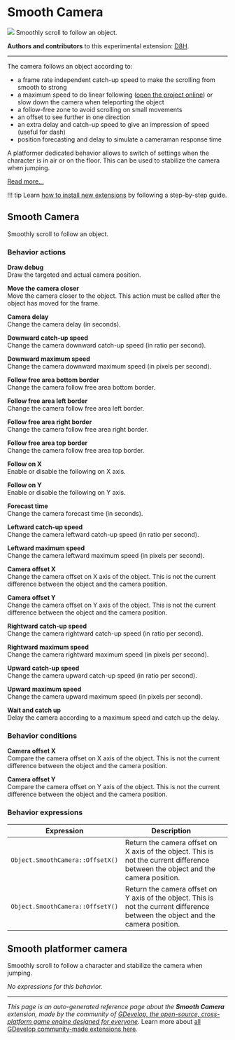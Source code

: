 # Smooth Camera

<img src="https://resources.gdevelop-app.com/assets/Icons/Line Hero Pack/Master/SVG/Computers and Hardware/Computers and Hardware_camcoder_gopro_go_pro_camera.svg" class="extension-icon"></img>
Smoothly scroll to follow an object.

**Authors and contributors** to this experimental extension: [D8H](https://gd.games/D8H).

---

The camera follows an object according to:

- a frame rate independent catch-up speed to make the scrolling from smooth to strong
- a maximum speed to do linear following ([open the project online](https://editor.gdevelop.io/?project=example://platformer-with-tilemap)) or slow down the camera when teleporting the object
- a follow-free zone to avoid scrolling on small movements
- an offset to see further in one direction
- an extra delay and catch-up speed to give an impression of speed (useful for dash)
- position forecasting and delay to simulate a cameraman response time

A platformer dedicated behavior allows to switch of settings when the character is in air or on the floor. This can be used to stabilize the camera when jumping.

[Read more...](/gdevelop5/tutorials/follow-player-with-camera/)

!!! tip
    Learn [how to install new extensions](/gdevelop5/extensions/search) by following a step-by-step guide.



## Smooth Camera 

Smoothly scroll to follow an object. 

### Behavior actions

**Draw debug**  
Draw the targeted and actual camera position.

**Move the camera closer**  
Move the camera closer to the object. This action must be called after the object has moved for the frame.

**Camera delay**  
Change the camera delay (in seconds).

**Downward catch-up speed**  
Change the camera downward catch-up speed (in ratio per second).

**Downward maximum speed**  
Change the camera downward maximum speed (in pixels per second).

**Follow free area bottom border**  
Change the camera follow free area bottom border.

**Follow free area left border**  
Change the camera follow free area left border.

**Follow free area right border**  
Change the camera follow free area right border.

**Follow free area top border**  
Change the camera follow free area top border.

**Follow on X**  
Enable or disable the following on X axis.

**Follow on Y**  
Enable or disable the following on Y axis.

**Forecast time**  
Change the camera forecast time (in seconds).

**Leftward catch-up speed**  
Change the camera leftward catch-up speed (in ratio per second).

**Leftward maximum speed**  
Change the camera leftward maximum speed (in pixels per second).

**Camera offset X**  
Change the camera offset on X axis of the object. This is not the current difference between the object and the camera position.

**Camera offset Y**  
Change the camera offset on Y axis of the object. This is not the current difference between the object and the camera position.

**Rightward catch-up speed**  
Change the camera rightward catch-up speed (in ratio per second).

**Rightward maximum speed**  
Change the camera rightward maximum speed (in pixels per second).

**Upward catch-up speed**  
Change the camera upward catch-up speed (in ratio per second).

**Upward maximum speed**  
Change the camera upward maximum speed (in pixels per second).

**Wait and catch up**  
Delay the camera according to a maximum speed and catch up the delay.

### Behavior conditions

**Camera offset X**  
Compare the camera offset on X axis of the object. This is not the current difference between the object and the camera position.

**Camera offset Y**  
Compare the camera offset on Y axis of the object. This is not the current difference between the object and the camera position.

### Behavior expressions

| Expression | Description |  |
|-----|-----|-----|
| `Object.SmoothCamera::OffsetX()` | Return the camera offset on X axis of the object. This is not the current difference between the object and the camera position. ||
| `Object.SmoothCamera::OffsetY()` | Return the camera offset on Y axis of the object. This is not the current difference between the object and the camera position. ||

## Smooth platformer camera 

Smoothly scroll to follow a character and stabilize the camera when jumping. 

_No expressions for this behavior._



---

*This page is an auto-generated reference page about the **Smooth Camera** extension, made by the community of [GDevelop, the open-source, cross-platform game engine designed for everyone](https://gdevelop.io/).* Learn more about [all GDevelop community-made extensions here](/gdevelop5/extensions).